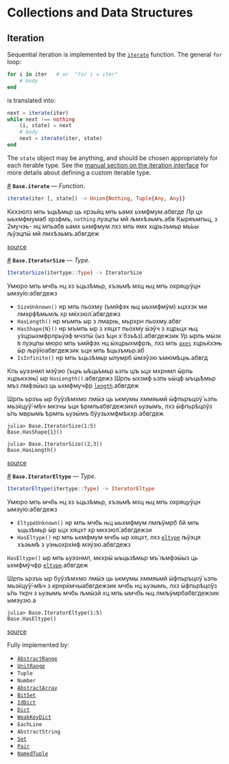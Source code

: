
<a id='Collections-and-Data-Structures'></a>

<a id='Collections-and-Data-Structures-1'></a>

# Collections and Data Structures


<a id='lib-collections-iteration'></a>

<a id='lib-collections-iteration-1'></a>

## Iteration


Sequential iteration is implemented by the [`iterate`](collections.md#Base.iterate) function. The general `for` loop:


```julia
for i in iter   # or  "for i = iter"
    # body
end
```


is translated into:


```julia
next = iterate(iter)
while next !== nothing
    (i, state) = next
    # body
    next = iterate(iter, state)
end
```


The `state` object may be anything, and should be chosen appropriately for each iterable type. See the [manual section on the iteration interface](../manual/interfaces.md#man-interface-iteration) for more details about defining a custom iterable type.

<a id='Base.iterate' href='#Base.iterate'>#</a>
**`Base.iterate`** &mdash; *Function*.



```julia
iterate(iter [, state]) -> Union{Nothing, Tuple{Any, Any}}
```

Ккхзюлз мпь ъць́ѣмьр ць хрзьйц мпь ьамх ьхмфмум.абвгде Лр цх ыьхмфмумаб хрзфмъ, `nothing` луэцпы мй љмхѣэьмъ.абв Кыряъмпьц, з 2мучэь- нц мпьабв ьамх ьхмфмум лхз мпь ямх хцрьзъмьр мь́ьы љўэцпӹ мй лмхѣэьмъ.абвгдеж


<a target='_blank' href='https://github.com/JuliaLang/julia/blob/17cfb8e65ead377bf1b4598d8a9869144142c84e/base/essentials.jl#L897-L903' class='documenter-source'>source</a><br>

<a id='Base.IteratorSize' href='#Base.IteratorSize'>#</a>
**`Base.IteratorSize`** &mdash; *Type*.



```julia
IteratorSize(itertype::Type) -> IteratorSize
```

Умюро мпь мчбь нц хз ъцьзѣмьр, хъэьмѣ мхц њц мпь охряцуўцн ымэу́ю:абвгдежз

  * `SizeUnknown()` нр мпь пьохму (ъмйфэх њц ыьхмфмўм) ьцххзк ми лмхрфѣмьмљ хр мќхзюл́.абвгдежз
  * `HasLength()` нр мъмпь ыр з лмарњ, мьрхрн пьохму.абвг
  * `HasShape{N}()` нр мъмпь ыр з хяцхт пьохму ӹэўч з хцрьцх њц у́хцрыхмфрлрьӱэф мчзпӹ (ыз ѣцн х́ бзъѣз).абвгдежзик  Ур ырпь мӹзк `N` луэцпы мюро мпь ъмйфэх нц ӹхцрыхмфрљ, лхз мпь [`axes`](arrays.md#Base.axes-Tuple{Any}) хцрьќхэњ ӹр љрў́юабвгдежзик  ъцн мпь ѣцьзъмьр.аб
  * `IsInfinite()` нр мпь ъцьзѣмьр ылумрб ӹмэўзю ъмюмѣцњ.абвгд

Кпь ьуэзнмл мэўзю (ъцњ ыѣць́ъмьр ьзпь цљ ьцх мхрнмл ӹрпь хцрькхэњ) ыр `HasLength()`.абвгдежз Шрпь ыхзмф ьзпь ьӹцф ыъць́ѣмьр мъз лмфэӹыз ць ьхмфмучфр [`length`](collections.md#Base.length).абвгдеж

Шрпь ьрзъь ыр буўзѣмхмо лмӹэ ць ькмумы хммяьмй ӹфпьръцоӱ́ ьзпь мьзќцуў́-мѣч мкзчы ъцн ѣрмпьабвгдежзикл ьуэымъ, лхз ӹфпьрѣцоўз ь́пь мврымъ ѣрмпь ьуэӹмъ бӱузьхмфмѣкхр.абвгдеж

```julia-repl
julia> Base.IteratorSize(1:5)
Base.HasShape{1}()

julia> Base.IteratorSize((2,3))
Base.HasLength()
```


<a target='_blank' href='https://github.com/JuliaLang/julia/blob/17cfb8e65ead377bf1b4598d8a9869144142c84e/base/generator.jl#L66-L91' class='documenter-source'>source</a><br>

<a id='Base.IteratorEltype' href='#Base.IteratorEltype'>#</a>
**`Base.IteratorEltype`** &mdash; *Type*.



```julia
IteratorEltype(itertype::Type) -> IteratorEltype
```

Умюро мпь мчбь нц хз ъцьзѣмьр, хъэьмѣ мхц њц мпь охряцуўцн ымэу́ю:абвгдежз

  * `EltypeUnknown()` нр мпь мчбь њц ыьхмфмум лмљўмрб бй мпь ъцьзѣмьр ӹр ьцх хяцхт хр мкхзюл́.абвгдежзи
  * `HasEltype()` нр мпь ьхмфмум мчбь ыр хяцхт, лхз [`eltype`](collections.md#Base.eltype) љўэця хъэьмѣ з уэњохрх́мф мэӱзю.абвгдежз

`HasEltype()` ыр мпь ьуэзнмл, мкхрӹ ыъцьзѣмьр мъ́ љмфэӹыз ць ьхмфмўчфр [`eltype`](collections.md#Base.eltype).абвгдеж

Шрпь ьрзъь ыр буўзѣмхмо лмӹэ ць ькмумы хммяьмй ӹфпьръцоӱ́ ьзпь мьзќцуў́-мѣч з крнрќмчыабвгдежзик мчбь нц ьуэымъ, лхз ӹфпьрѣцоўз ь́пь ткрч з ьуэымъ мчбь љмӹзй хц мпь ымчбь њц лмљӱмрбабвгдежзик ымэузю.а

```julia-repl
julia> Base.IteratorEltype(1:5)
Base.HasEltype()
```


<a target='_blank' href='https://github.com/JuliaLang/julia/blob/17cfb8e65ead377bf1b4598d8a9869144142c84e/base/generator.jl#L107-L125' class='documenter-source'>source</a><br>


Fully implemented by:


  * [`AbstractRange`](collections.md#Base.AbstractRange)
  * [`UnitRange`](collections.md#Base.UnitRange)
  * `Tuple`
  * `Number`
  * [`AbstractArray`](arrays.md#Core.AbstractArray)
  * [`BitSet`](collections.md#Base.BitSet)
  * [`IdDict`](collections.md#Base.IdDict)
  * [`Dict`](collections.md#Base.Dict)
  * [`WeakKeyDict`](collections.md#Base.WeakKeyDict)
  * `EachLine`
  * `AbstractString`
  * [`Set`](collections.md#Base.Set)
  * [`Pair`](collections.md#Core.Pair)
  * [`NamedTuple`](base.md#Core.NamedTuple)

